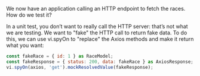 We now have an application calling an HTTP endpoint to fetch the races. How do we test it?

In a unit test, you don’t want to really call the HTTP server: that’s not what we are testing. We want to "fake" the HTTP call to return fake data. To do this, we can use vi.spyOn to "replace" the Axios methods and make it return what you want:

```js
const fakeRace = { id: 1 } as RaceModel;
const fakeResponse = { status: 200, data: fakeRace } as AxiosResponse;
vi.spyOn(axios, 'get').mockResolvedValue(fakeResponse);
```

